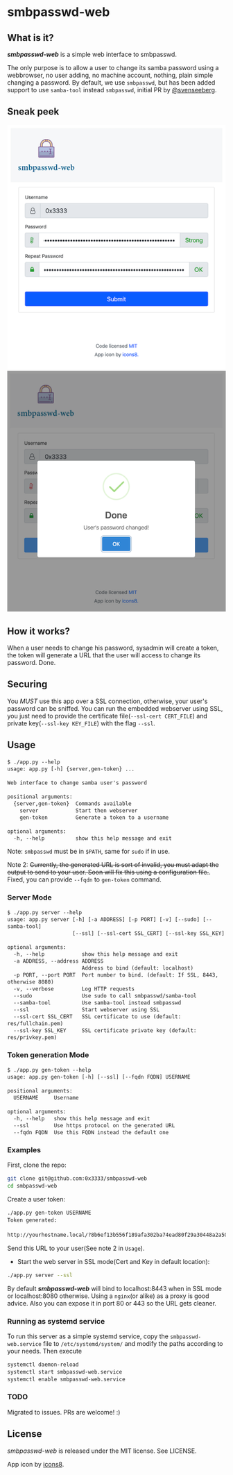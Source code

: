 # smbpasswd-web

## What is it?

***smbpasswd-web*** is a simple web interface to smbpasswd.

The only purpose is to allow a user to change its samba password using a webbrowser, no user adding, no machine account, nothing, plain simple changing a password. By default, we use `smbpasswd`, but has been added support to use `samba-tool` instead `smbpasswd`, initial PR by [@svenseeberg](https://github.com/svenseeberg).

## Sneak peek

![smbpasswd-web screenshot](https://github.com/0x3333/smbpasswd-web/blob/master/.github/smbpasswd-main.png)
![smbpasswd-web screenshot ok](https://github.com/0x3333/smbpasswd-web/blob/master/.github/smbpasswd-ok.png)

## How it works?

When a user needs to change his password, sysadmin will create a token, the token will generate a URL that the user will access to change its password. Done.

## Securing

You _MUST_ use this app over a SSL connection, otherwise, your user's password can be sniffed. You can run the embedded webserver using SSL, you just need to provide the certificate file(`--ssl-cert CERT_FILE`) and private key(`--ssl-key KEY_FILE`) with the flag `--ssl`.

## Usage

```
$ ./app.py --help
usage: app.py [-h] {server,gen-token} ...

Web interface to change samba user's password

positional arguments:
  {server,gen-token}  Commands available
    server            Start then webserver
    gen-token         Generate a token to a username

optional arguments:
  -h, --help          show this help message and exit
```

Note: `smbpasswd` must be in `$PATH`, same for `sudo` if in use.

Note 2: ~~Currently, the generated URL is sort of invalid, you must adapt the output to send to your user. Soon will fix this using a configuration file.~~. Fixed, you can provide `--fqdn` to `gen-token` command.

### Server Mode

```
$ ./app.py server --help
usage: app.py server [-h] [-a ADDRESS] [-p PORT] [-v] [--sudo] [--samba-tool]
                     [--ssl] [--ssl-cert SSL_CERT] [--ssl-key SSL_KEY]

optional arguments:
  -h, --help            show this help message and exit
  -a ADDRESS, --address ADDRESS
                        Address to bind (default: localhost)
  -p PORT, --port PORT  Port number to bind. (default: If SSL, 8443, otherwise 8080)
  -v, --verbose         Log HTTP requests
  --sudo                Use sudo to call smbpasswd/samba-tool
  --samba-tool          Use samba-tool instead smbpasswd
  --ssl                 Start webserver using SSL
  --ssl-cert SSL_CERT   SSL certificate to use (default: res/fullchain.pem)
  --ssl-key SSL_KEY     SSL certificate private key (default: res/privkey.pem)
```

### Token generation Mode

```
$ ./app.py gen-token --help
usage: app.py gen-token [-h] [--ssl] [--fqdn FQDN] USERNAME

positional arguments:
  USERNAME     Username

optional arguments:
  -h, --help   show this help message and exit
  --ssl        Use https protocol on the generated URL
  --fqdn FQDN  Use this FQDN instead the default one
```

### Examples

First, clone the repo:

```bash
git clone git@github.com:0x3333/smbpasswd-web
cd smbpasswd-web
```

Create a user token:
```bash
./app.py gen-token USERNAME
Token generated:

http://yourhostname.local/?8b6ef13b556f189afa302ba74ead80f29a30448a2a50df03918f4c790955f2c8
```
Send this URL to your user(See note 2 in `Usage`).

* Start the web server in SSL mode(Cert and Key in default location):
```bash
./app.py server --ssl
```

By default ***smbpasswd-web***  will bind to localhost:8443 when in SSL mode or localhost:8080 otherwise. Using a `nginx`(or alike) as a proxy is good advice. Also you can expose it in port 80 or 443 so the URL gets cleaner.

### Running as systemd service
To run this server as a simple systemd service, copy the `smbpasswd-web.service` file to `/etc/systemd/system/` and modify the paths according to your needs. Then execute
```bash
systemctl daemon-reload
systemctl start smbpasswd-web.service
systemctl enable smbpasswd-web.service
```

### TODO

Migrated to issues. PRs are welcome! :)

## License

 *smbpasswd-web* is released under the MIT license. See LICENSE.

App icon by [icons8](https://icons8.com/).
